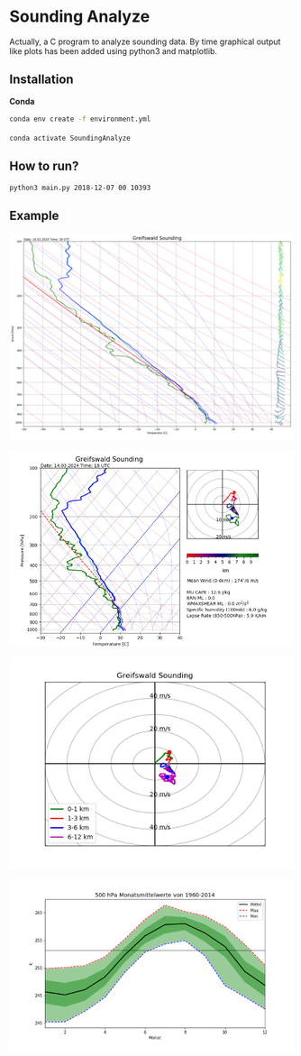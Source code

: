 # Sounding Analyze

Actually, a C program to analyze sounding data.
By time graphical output like plots has been added using python3 and matplotlib.

## Installation

**Conda**

```bash
conda env create -f environment.yml

conda activate SoundingAnalyze
```
## How to run?
```bash
python3 main.py 2018-12-07 00 10393
```

## Example

![Stuve](example/10184thermo.png)

![Skew-T](example/10184skewT.png)

![Hodograph](example/10184wind.png)

![Historical](example/hist_500.png)
